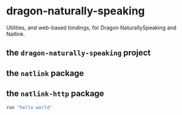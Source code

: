 # dragon-naturally-speaking

Utilities, and web-based bindings, for Dragon NaturallySpeaking and Natlink.

## the `dragon-naturally-speaking` project

## the `natlink` package

## the `natlink-http` package  ##

``` haskell
run "hello world"
```

